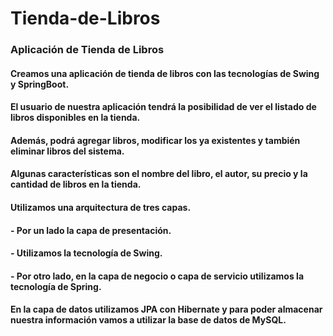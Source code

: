 # Tienda-de-Libros
### Aplicación de Tienda de Libros
#### Creamos una aplicación de tienda de libros con las tecnologías de Swing y SpringBoot.

#### El usuario de nuestra aplicación tendrá la posibilidad de ver el listado de libros disponibles en la tienda.

#### Además, podrá agregar libros, modificar los ya existentes y también eliminar libros del sistema.

#### Algunas características son el nombre del libro, el autor, su precio y la cantidad de libros en la tienda.

#### Utilizamos una arquitectura de tres capas.

#### - Por un lado la capa de presentación.

#### - Utilizamos la tecnología de Swing.

#### - Por otro lado, en la capa de negocio o capa de servicio utilizamos la tecnología de Spring.

#### En la capa de datos utilizamos JPA con Hibernate y para poder almacenar nuestra información vamos a utilizar la base de datos de MySQL.


